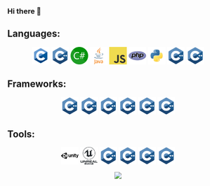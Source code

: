 ### Hi there 👋

## Languages: 

<p align="center">
	<img height="40" src="./icons/c.png">
	<img height="40" src="./icons/cpp.png">
	<img height="40" src="./icons/csharp.png">
	<img height="40" src="./icons/java.png">
	<img height="40" src="./icons/javascript.png">
	<img height="40" src="./icons/php.png">
	<img height="40" src="./icons/python.png">
	<img height="40" src="./icons/cpp.png">
	<img height="40" src="./icons/cpp.png">
</p>

## Frameworks: 

<p align="center">
	<img height="40" src="./icons/cpp.png">
	<img height="40" src="./icons/cpp.png">
	<img height="40" src="./icons/cpp.png">
	<img height="40" src="./icons/cpp.png">
	<img height="40" src="./icons/cpp.png">
	<img height="40" src="./icons/cpp.png">
</p>

## Tools: 

<p align="center">
	<img height="40" src="./icons/unity.png">
	<img height="40" src="./icons/unreal-engine.png">
	<img height="40" src="./icons/cpp.png">
	<img height="40" src="./icons/cpp.png">
	<img height="40" src="./icons/cpp.png">
	<img height="40" src="./icons/cpp.png">
</p>


<p align="center">
	<img src="https://github-readme-stats.vercel.app/api/top-langs/?username=karolprofic&exclude_repo=Fishy-Towers"/>
</p>


<!--
**karolprofic/karolprofic** is a ✨ _special_ ✨ repository because its `README.md` (this file) appears on your GitHub profile.

Here are some ideas to get you started:

- 🔭 I’m currently working on ...
- 🌱 I’m currently learning ...
- 👯 I’m looking to collaborate on ...
- 🤔 I’m looking for help with ...
- 💬 Ask me about ...
- 📫 How to reach me: ...
- 😄 Pronouns: ...
- ⚡ Fun fact: ...
-->
